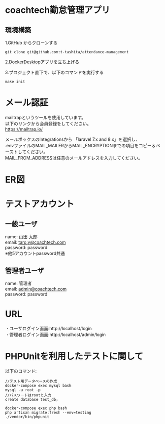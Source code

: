 # coachtech勤怠管理アプリ  

## 環境構築  

1.GitHub からクローンする
```
git clone git@github.com:t-tashita/attendance-management
```  

2.DockerDesktopアプリを立ち上げる  

3.プロジェクト直下で、以下のコマンドを実行する  
```
make init
```

# メール認証  

mailtrapというツールを使用しています。  
以下のリンクから会員登録をしてください。  
https://mailtrap.io/  

メールボックスのIntegrationsから 「laravel 7.x and 8.x」を選択し、  
.envファイルのMAIL_MAILERからMAIL_ENCRYPTIONまでの項目をコピー＆ペーストしてください。  
MAIL_FROM_ADDRESSは任意のメールアドレスを入力してください。  

# ER図  

# テストアカウント
## 一般ユーザ
name: 山田 太郎  
email: taro.y@coachtech.com  
password: password  
※他5アカウントpassword共通  

## 管理者ユーザ  
name: 管理者  
email: admin@coachtech.com  
password: password  

# URL  
・ユーザログイン画面:http://localhost/login  
・管理者ログイン画面:http://localhost/admin/login  

# PHPUnitを利用したテストに関して  
以下のコマンド:  
```
//テスト用データベースの作成
docker-compose exec mysql bash
mysql -u root -p
//パスワードはrootと入力
create database test_db;

docker-compose exec php bash  
php artisan migrate:fresh --env=testing  
./vendor/bin/phpunit  
```
